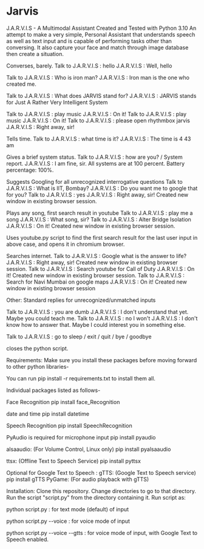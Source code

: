 # Jarvis

J.A.R.V.I.S - A Multimodal Assistant
Created and Tested with Python 3.10
An attempt to make a very simple, Personal Assistant that understands speech as well as text input and is capable of performing tasks other than conversing. It also capture your face and match through image database then create a situation.

Converses, barely.
Talk to J.A.R.V.I.S : hello
J.A.R.V.I.S : Well, hello

Talk to J.A.R.V.I.S : Who is iron man?
J.A.R.V.I.S : Iron man is the one who created me.

Talk to J.A.R.V.I.S : What does JARVIS stand for?
J.A.R.V.I.S : JARVIS stands for Just A Rather Very Intelligent System

Talk to J.A.R.V.I.S : play music
J.A.R.V.I.S : On it!
Talk to J.A.R.V.I.S : play music
J.A.R.V.I.S : On it!
Talk to J.A.R.V.I.S : please open rhythmbox jarvis
J.A.R.V.I.S : Right away, sir!

Tells time.
Talk to J.A.R.V.I.S : what time is it?
J.A.R.V.I.S : The time is 4 43 am

Gives a brief system status.
Talk to J.A.R.V.I.S : how are you? / System report.
J.A.R.V.I.S : I am fine, sir. All systems are at 100 percent. Battery percentage: 100%. 

Suggests Googling for all unrecognized interrogative questions
Talk to J.A.R.V.I.S : What is IIT, Bombay?
J.A.R.V.I.S : Do you want me to google that for you?
Talk to J.A.R.V.I.S : yes
J.A.R.V.I.S : Right away, sir! Created new window in existing browser session.

Plays any song, first search result in youtube
Talk to J.A.R.V.I.S : play me a song
J.A.R.V.I.S : What song, sir?
Talk to J.A.R.V.I.S : Alter Bridge Isolation
J.A.R.V.I.S : On it! Created new window in existing browser session.

Uses youtube.py script to find the first search result for the last user input in above case, and opens it in chromium browser.

Searches internet.
Talk to J.A.R.V.I.S : Google what is the answer to life?
J.A.R.V.I.S : Right away, sir! Created new window in existing browser session.
Talk to J.A.R.V.I.S : Search youtube for Call of Duty
J.A.R.V.I.S : On it! Created new window in existing browser session.
Talk to J.A.R.V.I.S : Search for Navi Mumbai on google maps
J.A.R.V.I.S : On it! Created new window in existing browser session

Other:
Standard replies for unrecognized/unmatched inputs

Talk to J.A.R.V.I.S : you are dumb
J.A.R.V.I.S : I don't understand that yet. Maybe you could teach me.
Talk to J.A.R.V.I.S : no I won't
J.A.R.V.I.S : I don't know how to answer that. Maybe I could interest you in something else.

Talk to J.A.R.V.I.S : go to sleep / exit / quit / bye / goodbye

closes the python script.

Requirements:
Make sure you install these packages before moving forward to other python libraries-

You can run pip install -r requirements.txt to install them all.

Individual packages listed as follows-

 Face Recognition
pip install face_Recognition

date and time
pip install datetime

Speech Recognition
pip install SpeechRecognition

PyAudio is required for microphone input
pip install pyaudio

alsaaudio: (For Volume Control, Linux only)
pip install pyalsaaudio

ttsx: (Offline Text to Speech Service)
pip install pyttsx

Optional for Google Text to Speech :
gTTS: (Google Text to Speech service)
pip install gTTS
PyGame: (For audio playback with gTTS)

Installation:
Clone this repository. Change directories to go to that directory. Run the script "script.py" from the directory containing it. Run script as:

python script.py : for text mode (default) of input

python script.py --voice : for voice mode of input

python script.py --voice --gtts : for voice mode of input, with Google Text to Speech enabled.
